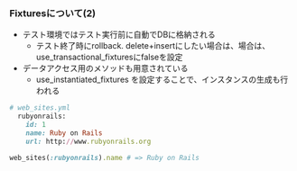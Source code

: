 ### Fixturesについて(2)

* テスト環境ではテスト実行前に自動でDBに格納される
  * テスト終了時にrollback. delete+insertにしたい場合は、場合は、 use_transactional_fixturesにfalseを設定
* データアクセス用のメソッドも用意されている
  * use_instantiated_fixtures を設定することで、インスタンスの生成も行われる

```ruby
# web_sites.yml
  rubyonrails:
    id: 1
    name: Ruby on Rails
    url: http://www.rubyonrails.org
```

```ruby
web_sites(:rubyonrails).name # => Ruby on Rails
```

